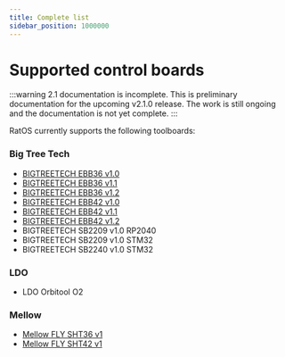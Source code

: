 ```yaml
---
title: Complete list
sidebar_position: 1000000
---
```


# Supported control boards

:::warning 2.1 documentation is incomplete.
This is preliminary documentation for the upcoming v2.1.0 release. The work is still ongoing and the documentation is not yet complete.
:::

RatOS currently supports the following toolboards:

### Big Tree Tech

- [BIGTREETECH EBB36 v1.0](btt/ebb-36-10.mdx)
- [BIGTREETECH EBB36 v1.1](btt/ebb-36-11.mdx)
- [BIGTREETECH EBB36 v1.2](btt/ebb-36-12.mdx)
- [BIGTREETECH EBB42 v1.0](btt/ebb-42-10.mdx)
- [BIGTREETECH EBB42 v1.1](btt/ebb-42-11.mdx)
- [BIGTREETECH EBB42 v1.2](btt/ebb-42-12.mdx)
- BIGTREETECH SB2209 v1.0 RP2040
- BIGTREETECH SB2209 v1.0 STM32
- BIGTREETECH SB2240 v1.0 STM32

### LDO

- LDO Orbitool O2

### Mellow

- [Mellow FLY SHT36 v1](mellow/fly-sht-36.mdx)
- [Mellow FLY SHT42 v1](mellow/fly-sht-42.mdx)
